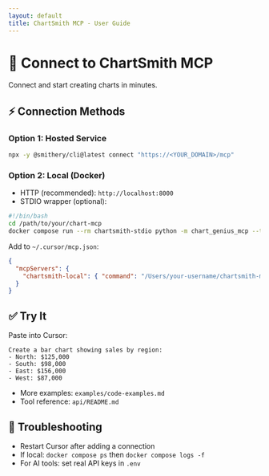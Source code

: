 ```yaml
---
layout: default
title: ChartSmith MCP - User Guide
---
```


# 🎯 Connect to ChartSmith MCP

Connect and start creating charts in minutes.

## ⚡ Connection Methods

### Option 1: Hosted Service
```bash
npx -y @smithery/cli@latest connect "https://<YOUR_DOMAIN>/mcp"
```

### Option 2: Local (Docker)
- HTTP (recommended): `http://localhost:8000`
- STDIO wrapper (optional):
```bash
#!/bin/bash
cd /path/to/your/chart-mcp
docker compose run --rm chartsmith-stdio python -m chart_genius_mcp --transport stdio
```
Add to `~/.cursor/mcp.json`:
```json
{
  "mcpServers": {
    "chartsmith-local": { "command": "/Users/your-username/chartsmith-mcp.sh" }
  }
}
```

## ✅ Try It
Paste into Cursor:
```
Create a bar chart showing sales by region:
- North: $125,000
- South: $98,000  
- East: $156,000
- West: $87,000
```

- More examples: `examples/code-examples.md`
- Tool reference: `api/README.md`

## 🐛 Troubleshooting
- Restart Cursor after adding a connection
- If local: `docker compose ps` then `docker compose logs -f`
- For AI tools: set real API keys in `.env` 